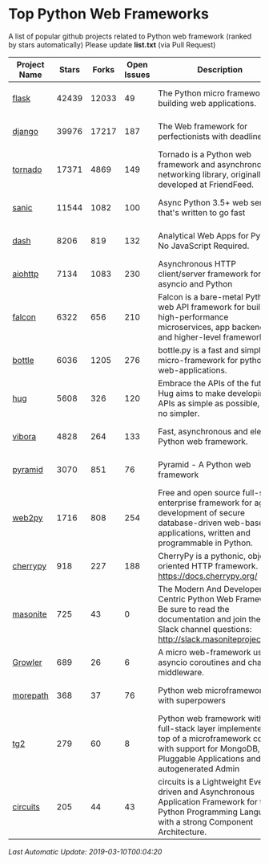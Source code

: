 # Top Python Web Frameworks
A list of popular github projects related to Python web framework (ranked by stars automatically)
Please update **list.txt** (via Pull Request)

| Project Name | Stars | Forks | Open Issues | Description | Last Commit |
| ------------ | ----- | ----- | ----------- | ----------- | ----------- |
| [flask](https://github.com/pallets/flask) | 42439 | 12033 | 49 | The Python micro framework for building web applications. | 2019-02-24 14:33:44 |
| [django](https://github.com/django/django) | 39976 | 17217 | 187 | The Web framework for perfectionists with deadlines. | 2019-03-09 12:17:50 |
| [tornado](https://github.com/tornadoweb/tornado) | 17371 | 4869 | 149 | Tornado is a Python web framework and asynchronous networking library, originally developed at FriendFeed. | 2019-03-05 00:34:47 |
| [sanic](https://github.com/huge-success/sanic) | 11544 | 1082 | 100 | Async Python 3.5+ web server that's written to go fast | 2019-03-04 21:23:03 |
| [dash](https://github.com/plotly/dash) | 8206 | 819 | 132 | Analytical Web Apps for Python. No JavaScript Required. | 2019-03-08 18:32:13 |
| [aiohttp](https://github.com/aio-libs/aiohttp) | 7134 | 1083 | 230 | Asynchronous HTTP client/server framework for asyncio and Python | 2019-03-04 17:10:40 |
| [falcon](https://github.com/falconry/falcon) | 6322 | 656 | 210 | Falcon is a bare-metal Python web API framework for building high-performance microservices, app backends, and higher-level frameworks. | 2019-03-08 20:04:05 |
| [bottle](https://github.com/bottlepy/bottle) | 6036 | 1205 | 276 | bottle.py is a fast and simple micro-framework for python web-applications. | 2019-01-31 13:24:17 |
| [hug](https://github.com/timothycrosley/hug) | 5608 | 326 | 120 | Embrace the APIs of the future. Hug aims to make developing APIs as simple as possible, but no simpler. | 2019-03-03 22:28:39 |
| [vibora](https://github.com/vibora-io/vibora) | 4828 | 264 | 133 | Fast, asynchronous and elegant Python web framework. | 2019-02-11 10:54:12 |
| [pyramid](https://github.com/Pylons/pyramid) | 3070 | 851 | 76 | Pyramid - A Python web framework | 2019-02-19 18:26:38 |
| [web2py](https://github.com/web2py/web2py) | 1716 | 808 | 254 | Free and open source full-stack enterprise framework for agile development of secure database-driven web-based applications, written and programmable in Python. | 2019-03-08 05:46:51 |
| [cherrypy](https://github.com/cherrypy/cherrypy) | 918 | 227 | 188 | CherryPy is a pythonic, object-oriented HTTP framework.      https://docs.cherrypy.org/ | 2019-03-02 10:16:41 |
| [masonite](https://github.com/MasoniteFramework/masonite) | 725 | 43 | 0 | The Modern And Developer Centric Python Web Framework. Be sure to read the documentation and join the Slack channel questions: http://slack.masoniteproject.com | 2019-02-06 14:22:56 |
| [Growler](https://github.com/pyGrowler/Growler) | 689 | 26 | 6 | A micro web-framework using asyncio coroutines and chained middleware. | 2017-03-12 02:39:16 |
| [morepath](https://github.com/morepath/morepath) | 368 | 37 | 76 | Python web microframework with superpowers | 2019-01-22 14:10:27 |
| [tg2](https://github.com/TurboGears/tg2) | 279 | 60 | 8 | Python web framework with full-stack layer implemented on top of a microframework core with support for MongoDB, Pluggable Applications and autogenerated Admin | 2019-02-23 06:36:58 |
| [circuits](https://github.com/circuits/circuits) | 205 | 44 | 43 | circuits is a Lightweight Event driven and Asynchronous Application Framework for the Python Programming Language with a strong Component Architecture. | 2019-01-25 08:28:22 |

*Last Automatic Update: 2019-03-10T00:04:20*